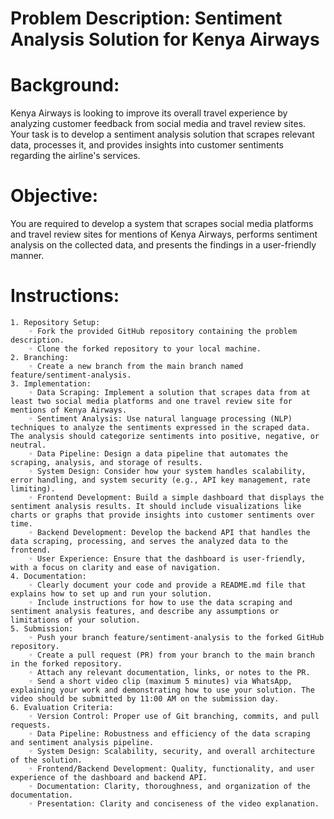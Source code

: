 # Problem Description: Sentiment Analysis Solution for Kenya Airways
# Background: 
Kenya Airways is looking to improve its overall travel experience by analyzing customer feedback from social media and travel review sites. Your task is to develop a sentiment analysis solution that scrapes relevant data, processes it, and provides insights into customer sentiments regarding the airline's services.

# Objective: 
You are required to develop a system that scrapes social media platforms and travel review sites for mentions of Kenya Airways, performs sentiment analysis on the collected data, and presents the findings in a user-friendly manner.

# Instructions:
    1. Repository Setup:
        ◦ Fork the provided GitHub repository containing the problem description.
        ◦ Clone the forked repository to your local machine.
    2. Branching:
        ◦ Create a new branch from the main branch named feature/sentiment-analysis.
    3. Implementation:
        ◦ Data Scraping: Implement a solution that scrapes data from at least two social media platforms and one travel review site for mentions of Kenya Airways.
        ◦ Sentiment Analysis: Use natural language processing (NLP) techniques to analyze the sentiments expressed in the scraped data. The analysis should categorize sentiments into positive, negative, or neutral.
        ◦ Data Pipeline: Design a data pipeline that automates the scraping, analysis, and storage of results.
        ◦ System Design: Consider how your system handles scalability, error handling, and system security (e.g., API key management, rate limiting).
        ◦ Frontend Development: Build a simple dashboard that displays the sentiment analysis results. It should include visualizations like charts or graphs that provide insights into customer sentiments over time.
        ◦ Backend Development: Develop the backend API that handles the data scraping, processing, and serves the analyzed data to the frontend.
        ◦ User Experience: Ensure that the dashboard is user-friendly, with a focus on clarity and ease of navigation.
    4. Documentation:
        ◦ Clearly document your code and provide a README.md file that explains how to set up and run your solution.
        ◦ Include instructions for how to use the data scraping and sentiment analysis features, and describe any assumptions or limitations of your solution.
    5. Submission:
        ◦ Push your branch feature/sentiment-analysis to the forked GitHub repository.
        ◦ Create a pull request (PR) from your branch to the main branch in the forked repository.
        ◦ Attach any relevant documentation, links, or notes to the PR.
        ◦ Send a short video clip (maximum 5 minutes) via WhatsApp, explaining your work and demonstrating how to use your solution. The video should be submitted by 11:00 AM on the submission day.
    6. Evaluation Criteria:
        ◦ Version Control: Proper use of Git branching, commits, and pull requests.
        ◦ Data Pipeline: Robustness and efficiency of the data scraping and sentiment analysis pipeline.
        ◦ System Design: Scalability, security, and overall architecture of the solution.
        ◦ Frontend/Backend Development: Quality, functionality, and user experience of the dashboard and backend API.
        ◦ Documentation: Clarity, thoroughness, and organization of the documentation.
        ◦ Presentation: Clarity and conciseness of the video explanation.



